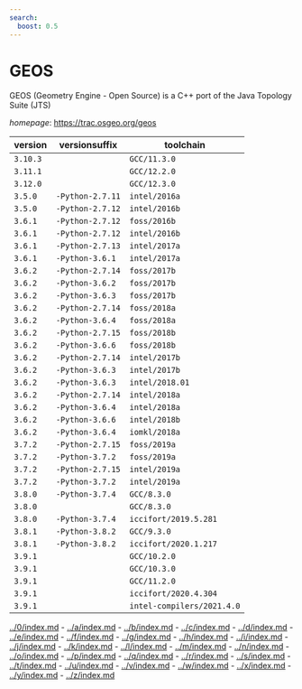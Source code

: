 ```yaml
---
search:
  boost: 0.5
---
```

# GEOS

GEOS (Geometry Engine - Open Source) is a C++ port of the Java Topology Suite (JTS)

*homepage*: <https://trac.osgeo.org/geos>

version | versionsuffix | toolchain
--------|---------------|----------
``3.10.3`` |  | ``GCC/11.3.0``
``3.11.1`` |  | ``GCC/12.2.0``
``3.12.0`` |  | ``GCC/12.3.0``
``3.5.0`` | ``-Python-2.7.11`` | ``intel/2016a``
``3.5.0`` | ``-Python-2.7.12`` | ``intel/2016b``
``3.6.1`` | ``-Python-2.7.12`` | ``foss/2016b``
``3.6.1`` | ``-Python-2.7.12`` | ``intel/2016b``
``3.6.1`` | ``-Python-2.7.13`` | ``intel/2017a``
``3.6.1`` | ``-Python-3.6.1`` | ``intel/2017a``
``3.6.2`` | ``-Python-2.7.14`` | ``foss/2017b``
``3.6.2`` | ``-Python-3.6.2`` | ``foss/2017b``
``3.6.2`` | ``-Python-3.6.3`` | ``foss/2017b``
``3.6.2`` | ``-Python-2.7.14`` | ``foss/2018a``
``3.6.2`` | ``-Python-3.6.4`` | ``foss/2018a``
``3.6.2`` | ``-Python-2.7.15`` | ``foss/2018b``
``3.6.2`` | ``-Python-3.6.6`` | ``foss/2018b``
``3.6.2`` | ``-Python-2.7.14`` | ``intel/2017b``
``3.6.2`` | ``-Python-3.6.3`` | ``intel/2017b``
``3.6.2`` | ``-Python-3.6.3`` | ``intel/2018.01``
``3.6.2`` | ``-Python-2.7.14`` | ``intel/2018a``
``3.6.2`` | ``-Python-3.6.4`` | ``intel/2018a``
``3.6.2`` | ``-Python-3.6.6`` | ``intel/2018b``
``3.6.2`` | ``-Python-3.6.4`` | ``iomkl/2018a``
``3.7.2`` | ``-Python-2.7.15`` | ``foss/2019a``
``3.7.2`` | ``-Python-3.7.2`` | ``foss/2019a``
``3.7.2`` | ``-Python-2.7.15`` | ``intel/2019a``
``3.7.2`` | ``-Python-3.7.2`` | ``intel/2019a``
``3.8.0`` | ``-Python-3.7.4`` | ``GCC/8.3.0``
``3.8.0`` |  | ``GCC/8.3.0``
``3.8.0`` | ``-Python-3.7.4`` | ``iccifort/2019.5.281``
``3.8.1`` | ``-Python-3.8.2`` | ``GCC/9.3.0``
``3.8.1`` | ``-Python-3.8.2`` | ``iccifort/2020.1.217``
``3.9.1`` |  | ``GCC/10.2.0``
``3.9.1`` |  | ``GCC/10.3.0``
``3.9.1`` |  | ``GCC/11.2.0``
``3.9.1`` |  | ``iccifort/2020.4.304``
``3.9.1`` |  | ``intel-compilers/2021.4.0``

[../0/index.md](0) - [../a/index.md](a) - [../b/index.md](b) - [../c/index.md](c) - [../d/index.md](d) - [../e/index.md](e) - [../f/index.md](f) - [../g/index.md](g) - [../h/index.md](h) - [../i/index.md](i) - [../j/index.md](j) - [../k/index.md](k) - [../l/index.md](l) - [../m/index.md](m) - [../n/index.md](n) - [../o/index.md](o) - [../p/index.md](p) - [../q/index.md](q) - [../r/index.md](r) - [../s/index.md](s) - [../t/index.md](t) - [../u/index.md](u) - [../v/index.md](v) - [../w/index.md](w) - [../x/index.md](x) - [../y/index.md](y) - [../z/index.md](z)

